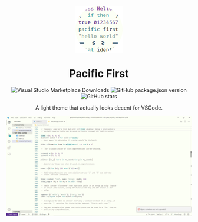 <p align="center">
  <img align="center" style="display: block; margin-left: auto; margin-right: auto; width: auto;" src="assets/pacific-first.png">
</p>
<h1 align="center">Pacific First</h1>
<p align="center">
  <img alt="Visual Studio Marketplace Downloads" src="https://img.shields.io/visual-studio-marketplace/d/daelvn.PacificFirst?style=for-the-badge"> <img alt="GitHub package.json version" src="https://img.shields.io/github/package-json/v/daelvn/PacificFirst?style=for-the-badge">
  <img alt="GitHub stars" src="https://img.shields.io/github/stars/daelvn/PacificFirst?style=for-the-badge">
</p>
<p align="center">
  A light theme that actually looks decent for VSCode.
</p>

<img align="center" style="display: block; margin-left: auto; margin-right: auto; width: auto;" src="assets/example.png">